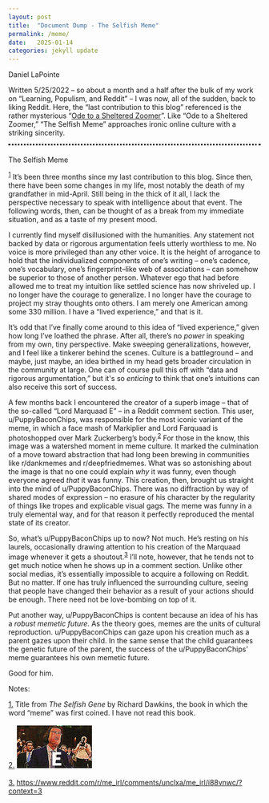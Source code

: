 ```yaml
---
layout: post
title:  "Document Dump - The Selfish Meme"
permalink: /meme/
date:   2025-01-14
categories: jekyll update
---
```


Daniel LaPointe

Written 5/25/2022 – so about a month and a half after the bulk of my work on “Learning, Populism, and Reddit” – I was now, all of the sudden, back to liking Reddit. Here, the “last contribution to this blog” referenced is the rather mysterious “[Ode to a Sheltered Zoomer](https://www.stim.blog/ode/)”. Like “Ode to a Sheltered Zoomer,” “The Selfish Meme” approaches ironic online culture with a striking sincerity.  

<div style="text-align: center; border-bottom: 3px dotted black; line-height: 0.1em; margin: 10px 0 20px;">
</div>

The Selfish Meme

<sup><a href="#fn11" id="fn1">1</a></sup> It’s been three months since my last contribution to this blog. Since then, there have been some changes in my life, most notably the death of my grandfather in mid-April. Still being in the thick of it all, I lack the perspective necessary to speak with intelligence about that event. The following words, then, can be thought of as a break from my immediate situation, and as a taste of my present mood.

I currently find myself disillusioned with the humanities. Any statement not backed by data or rigorous argumentation feels utterly worthless to me. No voice is more privileged than any other voice. It is the height of arrogance to hold that the individualized components of one’s writing – one’s cadence, one’s vocabulary, one’s fingerprint–like web of associations – can somehow be superior to those of another person. Whatever ego that had before allowed me to treat my intuition like settled science has now shriveled up. I no longer have the courage to generalize. I no longer have the courage to project my stray thoughts onto others. I am merely one American among some 330 million. I have a “lived experience,” and that is it.

It’s odd that I’ve finally come around to this idea of “lived experience,” given how long I’ve loathed the phrase. After all, there’s no *power* in speaking from my own, tiny perspective. Make sweeping generalizations, however, and I feel like a tinkerer behind the scenes. Culture is a battleground – and maybe, just maybe, an idea birthed in my head gets broader circulation in the community at large. One can of course pull this off with “data and rigorous argumentation,” but it's so *enticing* to think that one’s intuitions can also receive this sort of success. 

A few months back I encountered the creator of a superb image – that of the so-called “Lord Marquaad E” – in a Reddit comment section. This user, u/PuppyBaconChips, was responsible for the most iconic variant of the meme, in which a face mash of Markiplier and Lord Farquaad is photoshopped over Mark Zuckerberg’s body.<sup><a href="#fn22" id="fn2">2</a></sup> For those in the know, this image was a watershed moment in meme culture. It marked the culmination of a move toward abstraction that had long been brewing in communities like r/dankmemes and r/deepfriedmemes. What was so astonishing about the image is that no one could explain *why* it was funny, even though everyone agreed *that* it was funny. This creation, then, brought us straight into the mind of u/PuppyBaconChips. There was no diffraction by way of shared modes of expression – no erasure of his character by the regularity of things like tropes and explicable visual gags. The meme was funny in a truly elemental way, and for that reason it perfectly reproduced the mental state of its creator.

So, what’s u/PuppyBaconChips up to now? Not much. He’s resting on his laurels, occasionally drawing attention to his creation of the Marquaad image whenever it gets a shoutout.<sup><a href="#fn33" id="fn3">3</a></sup> I’ll note, however, that he tends not to get much notice when he shows up in a comment section. Unlike other social medias, it’s essentially impossible to acquire a following on Reddit. But no matter. If one has truly influenced the surrounding culture, seeing that people have changed their behavior as a result of your actions should be enough. There need not be love-bombing on top of it. 
	
Put another way, u/PuppyBaconChips is content because an idea of his has a *robust memetic future*. As the theory goes, memes are the units of cultural reproduction. u/PuppyBaconChips can gaze upon his creation much as a parent gazes upon their child. In the same sense that the child guarantees the genetic future of the parent, the success of the u/PuppyBaconChips’ meme guarantees his own memetic future. 
	
Good for him.

Notes:

<div id="fn11">
  <a href="#fn1">1.</a> 
 Title from <i>The Selfish Gene</i> by Richard Dawkins, the book in which the word “meme” was first coined. I have not read this book.
    <br><br>
</div>

<div id="fn22">
  <a href="#fn2">2.</a> 
  <img src="/assets/dan_zuck.jpg" alt="Phone image" style="width: 150px; height: auto;">
    <br><br>
</div>

<div id="fn33">
  <a href="#fn3">3.</a> 
  <a href="https://www.reddit.com/r/me_irl/comments/unclxa/me_irl/i88vnwc/?context=3">https://www.reddit.com/r/me_irl/comments/unclxa/me_irl/i88vnwc/?context=3</a> 
    <br><br>
</div>
